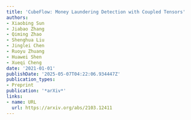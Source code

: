 ```yaml
---
title: 'CubeFlow: Money Laundering Detection with Coupled Tensors'
authors:
- Xiaobing Sun
- Jiabao Zhang
- Qiming Zhao
- Shenghua Liu
- Jinglei Chen
- Ruoyu Zhuang
- Huawei Shen
- Xueqi Cheng
date: '2021-01-01'
publishDate: '2025-05-07T04:22:06.934447Z'
publication_types:
- Preprint
publication: '*arXiv*'
links:
- name: URL
  url: https://arxiv.org/abs/2103.12411
---
```

